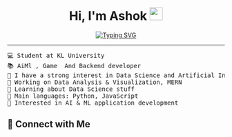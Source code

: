 <h1 align="center">
Hi, I'm Ashok
	<a href="https://github.com/ashok0076" target="_self">
		<img src="https://media.giphy.com/media/hvRJCLFzcasrR4ia7z/giphy.gif" width="30">
	</a>
</h1>

<p align="center">
	<a href="https://git.io/typing-svg"><img src="https://readme-typing-svg.herokuapp.com?font=Fira+Code&pause=1000&color=075F0A&center=true&vCenter=true&width=435&lines=AI+%7C+DS+%7C+ML+Enthusiast;Discord+Bots+%26+Backend+Developer;Love+to+learn+new+things;Interested+in+new+projects" alt="Typing SVG" /></a>
</p>

<hr>

<pre>
💻 Student at KL University
📚 AiMl , Game  And Backend developer
📝 I have a strong interest in Data Science and Artificial Intelligence
🔭 Working on Data Analysis & Visualization, MERN
🌱 Learning about Data Science stuff
🌟 Main languages: Python, JavaScript
🚩 Interested in AI & ML application development
</pre>


## 🤝 Connect with Me

<!--<p align="center">
    <a href="https://github.com/sudheerbhuvana"><img alt="GitHub" src="https://img.shields.io/badge/GitHub-sudheerbhuvana-blue?style=flat-square&logo=github"></a>
    <a href="https://www.linkedin.com/in/sudheerbhuvana/"><img alt="LinkedIn" src="https://img.shields.io/badge/LinkedIn-Sudheer%20Bhuvana-blue?style=flat-square&logo=linkedin"></a>
    <a href="mailto:sudheerbhuvana25@gmail.com"><img alt="Email" src="https://img.shields.io/badge/Email-sudheerbhuvana@gmail.com-blue?style=flat-square&logo=gmail"></a>
</p>

<p align="center">
    <img src="https://komarev.com/ghpvc/?username=sudheerbhuvana&label=Profile%20views&color=0e75b6&style=flat" alt="sudheerbhuvana" />
</p>

